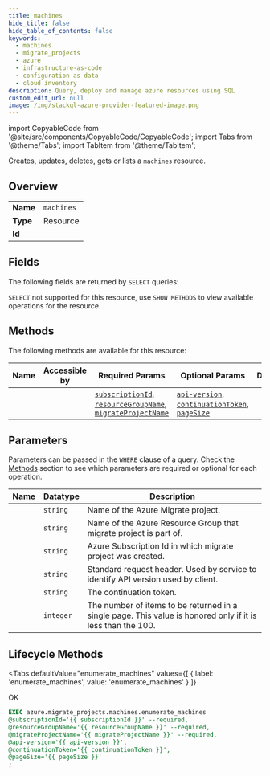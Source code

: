```yaml
--- 
title: machines
hide_title: false
hide_table_of_contents: false
keywords:
  - machines
  - migrate_projects
  - azure
  - infrastructure-as-code
  - configuration-as-data
  - cloud inventory
description: Query, deploy and manage azure resources using SQL
custom_edit_url: null
image: /img/stackql-azure-provider-featured-image.png
---
```


import CopyableCode from '@site/src/components/CopyableCode/CopyableCode';
import Tabs from '@theme/Tabs';
import TabItem from '@theme/TabItem';

Creates, updates, deletes, gets or lists a <code>machines</code> resource.

## Overview
<table><tbody>
<tr><td><b>Name</b></td><td><code>machines</code></td></tr>
<tr><td><b>Type</b></td><td>Resource</td></tr>
<tr><td><b>Id</b></td><td><CopyableCode code="azure.migrate_projects.machines" /></td></tr>
</tbody></table>

## Fields

The following fields are returned by `SELECT` queries:

`SELECT` not supported for this resource, use `SHOW METHODS` to view available operations for the resource.


## Methods

The following methods are available for this resource:

<table>
<thead>
    <tr>
    <th>Name</th>
    <th>Accessible by</th>
    <th>Required Params</th>
    <th>Optional Params</th>
    <th>Description</th>
    </tr>
</thead>
<tbody>
<tr>
    <td><a href="#enumerate_machines"><CopyableCode code="enumerate_machines" /></a></td>
    <td><CopyableCode code="exec" /></td>
    <td><a href="#parameter-subscriptionId"><code>subscriptionId</code></a>, <a href="#parameter-resourceGroupName"><code>resourceGroupName</code></a>, <a href="#parameter-migrateProjectName"><code>migrateProjectName</code></a></td>
    <td><a href="#parameter-api-version"><code>api-version</code></a>, <a href="#parameter-continuationToken"><code>continuationToken</code></a>, <a href="#parameter-pageSize"><code>pageSize</code></a></td>
    <td></td>
</tr>
</tbody>
</table>

## Parameters

Parameters can be passed in the `WHERE` clause of a query. Check the [Methods](#methods) section to see which parameters are required or optional for each operation.

<table>
<thead>
    <tr>
    <th>Name</th>
    <th>Datatype</th>
    <th>Description</th>
    </tr>
</thead>
<tbody>
<tr id="parameter-migrateProjectName">
    <td><CopyableCode code="migrateProjectName" /></td>
    <td><code>string</code></td>
    <td>Name of the Azure Migrate project.</td>
</tr>
<tr id="parameter-resourceGroupName">
    <td><CopyableCode code="resourceGroupName" /></td>
    <td><code>string</code></td>
    <td>Name of the Azure Resource Group that migrate project is part of.</td>
</tr>
<tr id="parameter-subscriptionId">
    <td><CopyableCode code="subscriptionId" /></td>
    <td><code>string</code></td>
    <td>Azure Subscription Id in which migrate project was created.</td>
</tr>
<tr id="parameter-api-version">
    <td><CopyableCode code="api-version" /></td>
    <td><code>string</code></td>
    <td>Standard request header. Used by service to identify API version used by client.</td>
</tr>
<tr id="parameter-continuationToken">
    <td><CopyableCode code="continuationToken" /></td>
    <td><code>string</code></td>
    <td>The continuation token.</td>
</tr>
<tr id="parameter-pageSize">
    <td><CopyableCode code="pageSize" /></td>
    <td><code>integer</code></td>
    <td>The number of items to be returned in a single page. This value is honored only if it is less than the 100.</td>
</tr>
</tbody>
</table>

## Lifecycle Methods

<Tabs
    defaultValue="enumerate_machines"
    values={[
        { label: 'enumerate_machines', value: 'enumerate_machines' }
    ]}
>
<TabItem value="enumerate_machines">

OK

```sql
EXEC azure.migrate_projects.machines.enumerate_machines 
@subscriptionId='{{ subscriptionId }}' --required, 
@resourceGroupName='{{ resourceGroupName }}' --required, 
@migrateProjectName='{{ migrateProjectName }}' --required, 
@api-version='{{ api-version }}', 
@continuationToken='{{ continuationToken }}', 
@pageSize='{{ pageSize }}'
;
```
</TabItem>
</Tabs>
